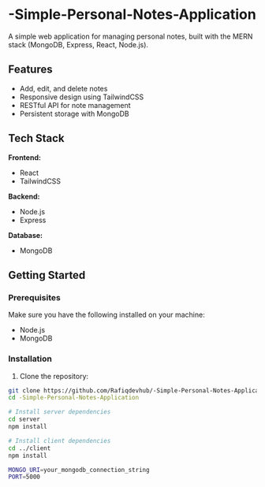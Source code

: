 # -Simple-Personal-Notes-Application

A simple web application for managing personal notes, built with the MERN stack (MongoDB, Express, React, Node.js).

## Features

- Add, edit, and delete notes
- Responsive design using TailwindCSS
- RESTful API for note management
- Persistent storage with MongoDB

<!-- ## Demo

![App Screenshot](./screenshot.png) -->

## Tech Stack

**Frontend:**

- React
- TailwindCSS

**Backend:**

- Node.js
- Express

**Database:**

- MongoDB

## Getting Started

### Prerequisites

Make sure you have the following installed on your machine:

- Node.js
- MongoDB

### Installation

1. Clone the repository:

```bash
git clone https://github.com/Rafiqdevhub/-Simple-Personal-Notes-Application.git
cd -Simple-Personal-Notes-Application

# Install server dependencies
cd server
npm install

# Install client dependencies
cd ../client
npm install

MONGO_URI=your_mongodb_connection_string
PORT=5000

```
